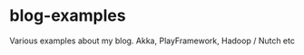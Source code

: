 blog-examples
=============

Various examples about my blog. Akka, PlayFramework, Hadoop / Nutch etc 